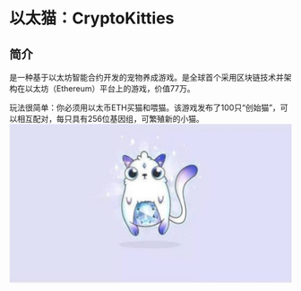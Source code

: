 # 以太猫：CryptoKitties
## 简介
是一种基于以太坊智能合约开发的宠物养成游戏。是全球首个采用区块链技术并架构在以太坊（Ethereum）平台上的游戏，价值77万。

玩法很简单：你必须用以太币ETH买猫和喂猫。该游戏发布了100只“创始猫”，可以相互配对，每只具有256位基因组，可繁殖新的小猫。
![以太猫](media/以太猫-以太猫.jpg)




